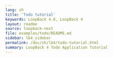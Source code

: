 ```yaml
---
lang: zh
title: 'Todo tutorial'
keywords: LoopBack 4.0, LoopBack 4
layout: readme
source: loopback-next
file: examples/todo/README.md
sidebar: lb4_sidebar
permalink: /doc/zh/lb4/todo-tutorial.html
summary: LoopBack 4 Todo Application Tutorial
---
```

